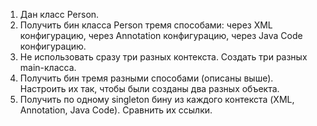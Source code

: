 1.	Дан класс Person.
2.	Получить бин класса Person тремя способами: через XML конфигурацию, через Annotation конфигурацию, через Java Code конфигурацию.
3.	Не использовать сразу три разных контекста. Создать три разных main-класса.
4.	Получить бин тремя разными способами (описаны выше). Настроить их так, чтобы были созданы два разных объекта.
5.	Получить по одному singleton бину из каждого контекста (XML, Annotation, Java Code). Сравнить их ссылки.